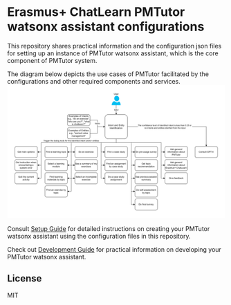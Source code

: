 # Erasmus+ ChatLearn PMTutor watsonx assistant configurations
This repository shares practical information and the configuration json files for setting up an instance of PMTutor 
watsonx assistant, which is the core component of PMTutor system.

The diagram below depicts the use cases of PMTutor facilitated by the configurations and other required components 
and services.
![PMTutor use cases](./images/chatlearn-dialog-skill-nlu-and-user-accessible-nodes-2024-0424.png)

Consult [Setup Guide](./setup/setup-guide.md#instructions-for-creating-a-pmtutor-watsonx-assistant) for detailed instructions 
on creating your PMTutor watsonx assistant using the configuration files in this repository.

Check out [Development Guide](./development/development.md#development-guide) for practical information on developing 
your PMTutor watsonx assistant.

## License
MIT
